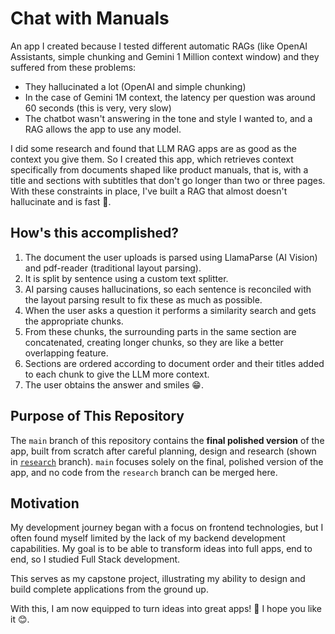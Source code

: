 # Chat with Manuals

An app I created because I tested different automatic RAGs (like OpenAI Assistants, simple chunking and Gemini 1 Million context window) and they suffered from these problems:
- They hallucinated a lot (OpenAI and simple chunking)
- In the case of Gemini 1M context, the latency per question was around 60 seconds (this is very, very slow)
- The chatbot wasn't answering in the tone and style I wanted to, and a RAG allows the app to use any model.

I did some research and found that LLM RAG apps are as good as the context you give them. So I created this app, which retrieves context specifically from documents shaped like product manuals, that is, with a title and sections with subtitles that don't go longer than two or three pages. With these constraints in place, I've built a RAG that almost doesn't hallucinate and is fast 🚀.

## How's this accomplished?
1. The document the user uploads is parsed using LlamaParse (AI Vision) and pdf-reader (traditional layout parsing).
1. It is split by sentence using a custom text splitter.
1. AI parsing causes hallucinations, so each sentence is reconciled with the layout parsing result to fix these as much as possible.
1. When the user asks a question it performs a similarity search and gets the appropriate chunks.
1. From these chunks, the surrounding parts in the same section are concatenated, creating longer chunks, so they are like a better overlapping feature.
1. Sections are ordered according to document order and their titles added to each chunk to give the LLM more context.
1. The user obtains the answer and smiles 😁.

## Purpose of This Repository
The `main` branch of this repository contains the **final polished version** of the app, built from scratch after careful planning, design and research (shown in [`research`](https://github.com/irian-codes/chat-with-manuals/tree/research) branch). `main` focuses solely on the final, polished version of the app, and no code from the `research` branch can be merged here.

## Motivation
My development journey began with a focus on frontend technologies, but I often found myself limited by the lack of my backend development capabilities. My goal is to be able to transform ideas into full apps, end to end, so I studied Full Stack development.

This serves as my capstone project, illustrating my ability to design and build complete applications from the ground up.

With this, I am now equipped to turn ideas into great apps! 💪 I hope you like it 😊.
